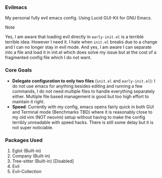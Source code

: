 ### Evilmacs

My personal fully evil emacs config. Using Lucid GUI-Kit for GNU Emacs.

> [!NOTE]  
> Yes, I am aware that loading evil directly in `early-init.el` is a terrible terrible idea. However I need it. I hate when `init.el` breaks due to a change and I can no longer stay in evil mode. And yes, I am aware I can separate into a file and load it in init.el which does solve my issue but at the cost of a fragmented config file which I do not want.

### Core Goals

- **Delegate configuration to only two files** (`init.el` and `early-init.el`): I do not use emacs for anything besides editing and running a few commands, I do not need multiple files to handle everything separately either. Multiple file based management is good but too high effort to maintain it right.
- **Speed**: Currently with my config, emacs opens fairly quick in both GUI and Terminal mode (Benchmarks TBD) where it is reasonably close to my old vim (NOT neovim) setup without having to make the config terribly unreadable with speed hacks. There is still some delay but it is not super noticiable.

### Packages Used

1. Eglot (Built-in)
2. Company (Built-in)
3. Tree-sitter (Built-in) [Disabled]
4. Evil
5. Evil-Collection